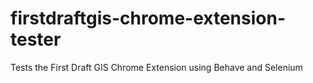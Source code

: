 # firstdraftgis-chrome-extension-tester
Tests the First Draft GIS Chrome Extension using Behave and Selenium
